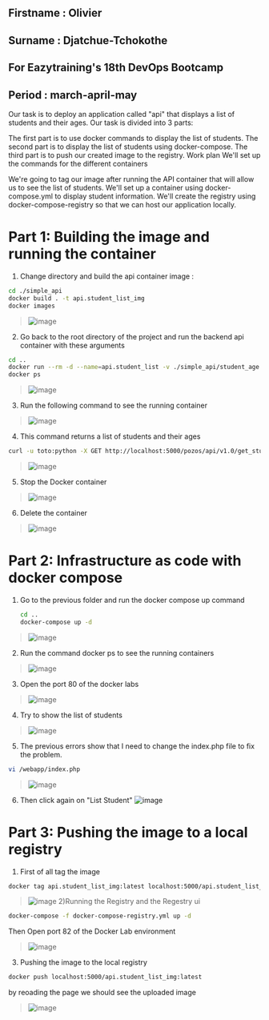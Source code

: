 ## Firstname : Olivier

## Surname : Djatchue-Tchokothe

## For Eazytraining's 18th DevOps Bootcamp

## Period : march-april-may

Our task is to deploy an application called "api" that displays a list of students and their ages. Our task is divided into 3 parts:

The first part is to use docker commands to display the list of students.
The second part is to display the list of students using docker-compose.
The third part is to push our created image to the registry.
Work plan
We'll set up the commands for the different containers

We're going to tag our image after running the API container that will allow us to see the list of students.
We'll set up a container using docker-compose.yml to display student information.
We'll create the registry using docker-compose-registry so that we can host our application locally.

# Part 1:  Building the image and running the container

1) Change directory and build the api container image :
```bash
cd ./simple_api
docker build . -t api.student_list_img
docker images
```
>![image](https://github.com/user-attachments/assets/2f6b6222-c8d0-42b3-9d64-5e76f31260d1)

2) Go back to the root directory of the project and run the backend api container with these arguments

```bash
cd ..
docker run --rm -d --name=api.student_list -v ./simple_api/student_age.json:/data/student_age.json api.student_list.img
docker ps
```
>![image](https://github.com/user-attachments/assets/0d159e2c-f4e8-4f60-aada-8dd58ec8d55c)

3) Run the following command to see the running container

>![image](https://github.com/user-attachments/assets/41c00b03-5f7a-404c-99ed-189d967ead12)

4) This command returns a list of students and their ages
```bash
curl -u toto:python -X GET http://localhost:5000/pozos/api/v1.0/get_student_ages
```
>![image](https://github.com/user-attachments/assets/366d0509-3ecd-4980-ac24-c293fcf4d76d)
5) Stop the Docker container
>![image](https://github.com/user-attachments/assets/0c9f438d-cb83-431f-8011-6d00ddb56670)
6) Delete the container
>![image](https://github.com/user-attachments/assets/f7ef8309-3c3c-49fe-adbe-1ea95369c2c2)
# Part 2: Infrastructure as code with docker compose
1) Go to the previous folder and run the docker compose up command
   ```bash
   cd ..
   docker-compose up -d
   ```
> ![image](https://github.com/user-attachments/assets/814caf8f-511f-4e4b-a928-cb05657968a5)
2) Run the command docker ps to see the running containers
> ![image](https://github.com/user-attachments/assets/180a111d-5ef2-46ff-8e1a-a76698661298)
3) Open the port 80 of the docker labs
> ![image](https://github.com/user-attachments/assets/422fb3e0-f5a6-4521-9bf4-6a8288c014fb)
4) Try to show the list of students 
> ![image](https://github.com/user-attachments/assets/24dee22e-38f1-4e73-968d-076e3b9965e2)
5) The previous errors show that I need to change the index.php file to fix the problem.
```bash
vi /webapp/index.php
````
>![image](https://github.com/user-attachments/assets/e5894bbe-3129-44c7-8333-9cc56c658458)

6) Then click again on "List Student"
![image](https://github.com/user-attachments/assets/361b0749-950c-47dd-942d-0f6614586826)
# Part 3: Pushing the image to a local registry
1) First of all tag the image
```bash
docker tag api.student_list_img:latest localhost:5000/api.student_list_img:latest
```
>![image](https://github.com/user-attachments/assets/be8826f2-cb33-4646-901b-c3211dcaa8cd)
2)Running the Registry and the Regestry ui
```bash
docker-compose -f docker-compose-registry.yml up -d
```
Then Open port 82 of the Docker Lab environment
>![image](https://github.com/user-attachments/assets/acebb539-7591-43de-b926-758029056c46)
3) Pushing the image to the local registry
```bash
docker push localhost:5000/api.student_list_img:latest
````
by reoading the page we should see the uploaded image
>![image](https://github.com/user-attachments/assets/16bfb733-a44e-455e-a2ce-8b820d2ff243)










